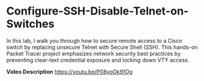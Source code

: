 # Configure-SSH-Disable-Telnet-on-Switches
In this lab, I walk you through how to secure remote access to a Cisco switch by replacing unsecure Telnet with Secure Shell (SSH). This hands-on Packet Tracer project emphasizes network security best practices by preventing clear-text credential exposure and locking down VTY access.

<b> Video Description</b> https://youtu.be/P08yoOk91Og

